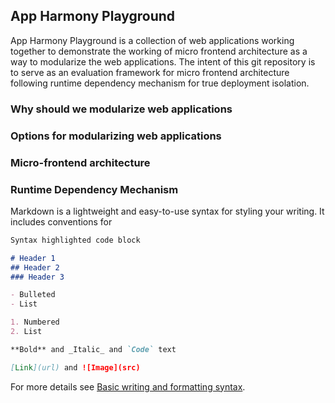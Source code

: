 ## App Harmony Playground

App Harmony Playground is a collection of web applications working together to demonstrate the working of micro frontend architecture as a way to modularize the web applications. The intent of this git repository is to serve as an evaluation framework for micro frontend architecture following runtime dependency mechanism for true deployment isolation.

### Why should we modularize web applications

### Options for modularizing web applications

### Micro-frontend architecture

### Runtime Dependency Mechanism

Markdown is a lightweight and easy-to-use syntax for styling your writing. It includes conventions for

```markdown
Syntax highlighted code block

# Header 1
## Header 2
### Header 3

- Bulleted
- List

1. Numbered
2. List

**Bold** and _Italic_ and `Code` text

[Link](url) and ![Image](src)
```

For more details see [Basic writing and formatting syntax](https://docs.github.com/en/github/writing-on-github/getting-started-with-writing-and-formatting-on-github/basic-writing-and-formatting-syntax).
